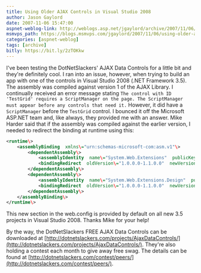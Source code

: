 ```yaml
---
title: Using Older AJAX Controls in Visual Studio 2008
author: Jason Gaylord
date: 2007-11-06 15:47:00
aspnet-weblog-link: http://weblogs.asp.net/jgaylord/archive/2007/11/06/using-older-ajax-controls-in-visual-studio-2008.aspx
msmvps_path: https://blogs.msmvps.com/jgaylord/2007/11/06/using-older-ajax-controls-in-visual-studio-2008/
categories: [aspnet-weblog]
tags: [archive]
bitly: https://bit.ly/2zTOKkw
---
```


I've been testing the DotNetSlackers' AJAX Data Controls for a little bit and they're definitely cool. I ran into an issue, however, when trying to build an app with one of the controls in Visual Studio 2008 (.NET Framework 3.5). The assembly was compiled against version 1 of the AJAX Library. I continually received an error message stating `The control with ID 'TestGrid' requires a ScriptManager on the page. The ScriptManager must appear before any controls that need it.` However, it did have a `ScriptManager` before the `TestGrid` control. I bounced it off the Microsoft ASP.NET team and, like always, they provided me with an answer. Mike Harder said that if the assembly was compiled against the earlier version, I needed to redirect the binding at runtime using this:

```xml
<runtime\>
    <assemblyBinding  xmlns\="urn:schemas-microsoft-com:asm.v1"\>  
        <dependentAssembly\>  
            <assemblyIdentity  name\="System.Web.Extensions"  publicKeyToken\="31bf3856ad364e35"/>  
            <bindingRedirect  oldVersion\="1.0.0.0-1.1.0.0"  newVersion\="3.5.0.0"/>
        </dependentAssembly\>  
        <dependentAssembly\>
            <assemblyIdentity  name\="System.Web.Extensions.Design"  publicKeyToken\="31bf3856ad364e35"/>  
            <bindingRedirect  oldVersion\="1.0.0.0-1.1.0.0"  newVersion\="3.5.0.0"/>
        </dependentAssembly\>  
    </assemblyBinding\>  
</runtime\>
```

This new section in the web.config is provided by default on all new 3.5 projects in Visual Studio 2008. Thanks Mike for your help!

By the way, the DotNetSlackers FREE AJAX Data Controls can be downloaded at [http://dotnetslackers.com/projects/AjaxDataControls/](http://dotnetslackers.com/projects/AjaxDataControls/). They're also holding a contest each month to give away free swag. The details can be found at [http://dotnetslackers.com/contest/peers/](http://dotnetslackers.com/contest/peers/).